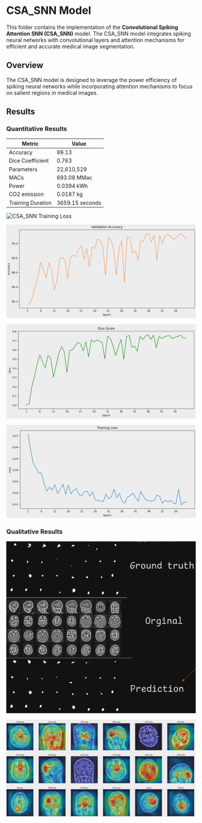 # CSA_SNN Model

This folder contains the implementation of the **Convolutional Spiking Attention SNN (CSA_SNN)** model. The CSA_SNN model integrates spiking neural networks with convolutional layers and attention mechanisms for efficient and accurate medical image segmentation.

## Overview

The CSA_SNN model is designed to leverage the power efficiency of spiking neural networks while incorporating attention mechanisms to focus on salient regions in medical images.

## Results

### Quantitative Results

| Metric            | Value      |
| ----------------- | ---------- |
| Accuracy          | 99.13      |
| Dice Coefficient  | 0.763      |
| Parameters        | 22,610,529 |
| MACs              | 693.08 MMac|
| Power             | 0.0394 kWh |
| CO2 emission      | 0.0187 kg  |
| Training Duration | 3659.15 seconds |

![CSA_SNN Training Loss](./../../assets/CSA_SNN_Training_Loss.png)

![CSA_SNN Validation Accuarcy](./../../assets/CSA_SNN_Validation_Accuarcy.png)

![CSA_SNN Dice Score](./../../assets/CSA_SNN_Dice_Score.png)

![CSA_SNN NASAR](./../../assets/CSA_SNN_NASAR.png)

### Qualitative Results

![CSA_SNN Masks Output](./../../assets/CSA_SNN_Masks.png)

![CSA_SNN Grad-CAM Output](./../../assets/CSA_SNN_Grad_CAM.png)

